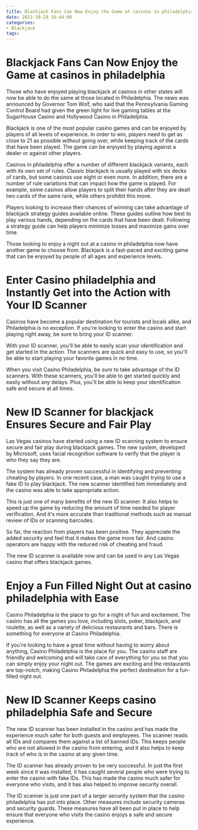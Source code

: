 ```yaml
---
title: Blackjack Fans Can Now Enjoy the Game at casinos in philadelphia
date: 2022-10-28 16:44:06
categories:
- Blackjack
tags:
---
```



#  Blackjack Fans Can Now Enjoy the Game at casinos in philadelphia

Those who have enjoyed playing blackjack at casinos in other states will now be able to do the same at those located in Philadelphia. The news was announced by Governor Tom Wolf, who said that the Pennsylvania Gaming Control Board had given the green light for live gaming tables at the SugarHouse Casino and Hollywood Casino in Philadelphia.

Blackjack is one of the most popular casino games and can be enjoyed by players of all levels of experience. In order to win, players need to get as close to 21 as possible without going over, while keeping track of the cards that have been played. The game can be enjoyed by playing against a dealer or against other players.

Casinos in philadelphia offer a number of different blackjack variants, each with its own set of rules. Classic blackjack is usually played with six decks of cards, but some casinos use eight or even more. In addition, there are a number of rule variations that can impact how the game is played. For example, some casinos allow players to split their hands after they are dealt two cards of the same rank, while others prohibit this move.

Players looking to increase their chances of winning can take advantage of blackjack strategy guides available online. These guides outline how best to play various hands, depending on the cards that have been dealt. Following a strategy guide can help players minimize losses and maximize gains over time.

Those looking to enjoy a night out at a casino in philadelphia now have another game to choose from. Blackjack is a fast-paced and exciting game that can be enjoyed by people of all ages and experience levels.

#  Enter Casino philadelphia and Instantly Get into the Action with Your ID Scanner

Casinos have become a popular destination for tourists and locals alike, and Philadelphia is no exception. If you're looking to enter the casino and start playing right away, be sure to bring your ID scanner.

With your ID scanner, you'll be able to easily scan your identification and get started in the action. The scanners are quick and easy to use, so you'll be able to start playing your favorite games in no time.

When you visit Casino Philadelphia, be sure to take advantage of the ID scanners. With these scanners, you'll be able to get started quickly and easily without any delays. Plus, you'll be able to keep your identification safe and secure at all times.

#  New ID Scanner for blackjack Ensures Secure and Fair Play

Las Vegas casinos have started using a new ID scanning system to ensure secure and fair play during blackjack games. The new system, developed by Microsoft, uses facial recognition software to verify that the player is who they say they are.

The system has already proven successful in identifying and preventing cheating by players. In one recent case, a man was caught trying to use a fake ID to play blackjack. The new scanner identified him immediately and the casino was able to take appropriate action.

This is just one of many benefits of the new ID scanner. It also helps to speed up the game by reducing the amount of time needed for player verification. And it's more accurate than traditional methods such as manual review of IDs or scanning barcodes.

So far, the reaction from players has been positive. They appreciate the added security and feel that it makes the game more fair. And casino operators are happy with the reduced risk of cheating and fraud.

The new ID scanner is available now and can be used in any Las Vegas casino that offers blackjack games.

#  Enjoy a Fun Filled Night Out at casino philadelphia with Ease

Casino Philadelphia is the place to go for a night of fun and excitement. The casino has all the games you love, including slots, poker, blackjack, and roulette, as well as a variety of delicious restaurants and bars. There is something for everyone at Casino Philadelphia.

If you're looking to have a great time without having to worry about anything, Casino Philadelphia is the place for you. The casino staff are friendly and welcoming and will take care of everything for you so that you can simply enjoy your night out. The games are exciting and the restaurants are top-notch, making Casino Philadelphia the perfect destination for a fun-filled night out.

#  New ID Scanner Keeps casino philadelphia Safe and Secure

The new ID scanner has been installed in the casino and has made the experience much safer for both guests and employees. The scanner reads all IDs and compares them against a list of banned IDs. This keeps people who are not allowed in the casino from entering, and it also helps to keep track of who is in the casino at any given time.

The ID scanner has already proven to be very successful. In just the first week since it was installed, it has caught several people who were trying to enter the casino with fake IDs. This has made the casino much safer for everyone who visits, and it has also helped to improve security overall.

The ID scanner is just one part of a larger security system that the casino philadelphia has put into place. Other measures include security cameras and security guards. These measures have all been put in place to help ensure that everyone who visits the casino enjoys a safe and secure experience.